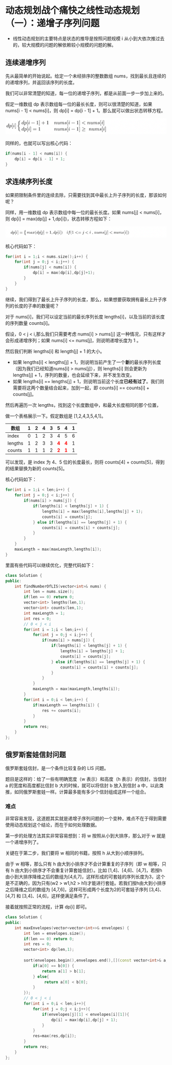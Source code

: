 # 动态规划战个痛快之线性动态规划（一）：递增子序列问题

* 线性动态规划的主要特点是状态的推导是按照问题规模 i 从小到大依次推过去的，较大规模的问题的解依赖较小规模的问题的解。


<!--这里有几种典型的例题：
* 最长上升子序列(LIS):Longest IncreasingSubsequence
* 最长连续序列(LCS):Longest Consecutive Sequence
* 最长连续递增序列(LCIS):Longest Continuous Increasing Subsequence
* 最长公共子序列(LCS): Longest Common Subsequence

-->


## 连续递增序列
先从最简单的开始说起。给定一个未经排序的整数数组 nums，找到最长且连续的的递增序列，并返回该序列的长度。

我们可以非常清楚的知道，每一位的递增子序列，都是从前面一步一步加上来的。

假定一维数组 dp 表示数组每一位的最长长度，则可以很清楚的知道，如果 nums[i - 1] < nums[i]，则 dp[i] = dp[i - 1] + 1。那么就可以做出状态转移方程。

![](https://github.com/BiBoyang/Algorithm_Rex/blob/master/Image/leetcode_0674_00.png?raw=true)

同样的，也就可以写出核心代码：
```C++
if(nums[i - 1] < nums[i]) {
    dp[i] = dp[i - 1] + 1;
}
```


## 求连续序列长度

如果把限制条件里的连续去除，只需要找到其中最长上升子序列的长度，那该如何呢？

同样，用一维数组 dp 表示数组中每一位的最长长度。如果 nums[j] < nums[i]，则
dp[i] = max(dp[j] + 1,dp[i])，状态转移方程如下：

![](https://github.com/BiBoyang/Algorithm_Rex/blob/master/Image/leetcode_0300.png?raw=true)

核心代码如下：
```C++
for(int i = 1;i < nums.size();i++) {
    for(int j = 0;j < i;j++) {
        if(nums[j] < nums[i]) {
            dp[i] = max(dp[i],dp[j]+1);
        }
    }
}
```

继续，我们得到了最长上升子序列的长度，那么，如果想要获取拥有最长上升子序列的长度的子串的数量呢？

对于 nums[i]，我们可以设定当前的最长序列长度 lengths[i]，以及当前的该长度的序列数量 counts[i]。

假设，0 < j < i,那么我们只需要考虑 nums[i] > nums[j] 这一种情况，只有这样才会形成递增序列；如果 nums[i] <= nums[j]，则说明递增长度为 1 。

然后我们判断 lengths[i] 和 length[j] + 1 的大小。
* 如果 lengths[i] < lengths[j] + 1，则说明当前产生了一个**新**的最长序列长度（因为我们已经知道nums[i] > nums[j]），则 lengths[i] 则会更新为 lengths[j] + 1，序列的数量，也会延续下来，并不发生改变。
* 如果 lengths[i] == lengths[j] + 1，则说明当前这个长度**已经有过了**。我们则需要将这两个数量结合起来，加到一起，即 counts[i] == counts[i] + counts[j]。

然后再遍历一次 lengths，找到这个长度数组中，和最大长度相同的那个位置，

做一个表格展示一下。假定数组是 [1,2,4,3,5,4,1]。


| 数组  | 1  | 2  | 4  |  3 |  5 | 4  |  1 |
|---|---|---|---|---|---|---|---|
| index  | 0  | 1  | 2  | 3  | 4  | 5  | 6  |
| lengths  | 1  | 2  | 3  | 3  |  <font color=#FF0000 >**4**</font> |  <font color=#FF0000 >**4**</font> |  1 |
| counts  | 1  |  1 |  1 | 2  |  <font color=#FF0000 >**2**</font> |  <font color=#FF0000 >**1**</font> |  1 |

可以发现，是 index 为 4、5 位的长度最长，则将 counts[4] + counts[5]，得到的结果替换为新的 counts[5]。

核心代码如下：
```C++
for(int i = 1;i < len;i++) {
    for(int j = 0;j < i;j++) {
        if(nums[i] > nums[j]) {
            if(lengths[i] < lengths[j] + 1) {
                lengths[i] = max(lengths[i],lengths[j] + 1);
                counts[i] = counts[j];
            } else if(lengths[i] == lengths[j] + 1) {
                counts[i] = counts[i] + counts[j];
            }
        }
    }
    maxLength = max(maxLength,lengths[i]);
}
```

里面有些代码可以继续优化，完整代码如下：

```C++
class Solution {
public:
    int findNumberOfLIS(vector<int>& nums) {
        int len = nums.size();
        if(len == 0) return 0;
        vector<int> lengths(len,1);
        vector<int> counts(len,1);
        int maxLength = 1;
        int res = 0;
        // 0 < j < i
        for(int i = 1;i < len;i++) {
            for(int j = 0;j < i;j++) {
                if(nums[i] > nums[j]) {
                    if(lengths[i] < lengths[j] + 1) {
                        lengths[i] = lengths[j] + 1;
                        counts[i] = counts[j];
                    } else if(lengths[i] == lengths[j] + 1) {
                        counts[i] = counts[i] + counts[j];
                    }
                }
            }
            maxLength = max(maxLength,lengths[i]);
        }
        for(int i = 0;i < len;i++) {
            if(maxLength == lengths[i]) {
                res += counts[i];
            }
        }
        return res;
    }
};
```

## 俄罗斯套娃信封问题
俄罗斯套娃信封，是一个条件比较复杂的 LIS 问题。

题目是这样的：给了一些有明确宽度（w 表示）和高度（h 表示）的信封，当信封 a 的宽度和高度都比信封 b 大的时候，就可以将信封 b 放入到信封 a 中，以此类推，如同俄罗斯套娃一样。计算最多能有多少个信封组成这样一个组合。

### 难点

非常容易发现，这道题其实就是递增子序列问题的一个变种，难点不在于得到需要使用动态规划这个结论，而在于如何处理数据。

第一步的处理方法其实非常容易想到：将 w 按照从小到大排序，那么对于 w 就是一个递增序列了。

关键在于第二步，我们要将 w 相同的书籍，按照 h 从大到小顺序排列。

由于 w 相等，那么只有 h 由大到小排序才不会计算重复的子序列（即 w 相等，只有 h 由大到小排序才不会重复计算套娃信封）。比如 [1,4]、[4,6]、[4,7]，若按h由小到大排序降维之后的数组为[4,6,7]，这样形成的可套娃的序列长度为3，这个是不正确的，因为只有(w2 > w1,h2 > h1)才能进行套娃。若我们按h由大到小排序之后降维之后的数组为 [4,7,6]，这样可形成两个长度为2的可套娃子序列 [3,4]、[4,7] 和 [3,4]、[4,6]，这样便满足条件了。

接着就按照正常的流程，计算 dp[i] 即可。

```C++
class Solution {
public:
    int maxEnvelopes(vector<vector<int>>& envelopes) {
        int len = envelopes.size();
        if(len == 0) return 0;
        int res = 0;
        vector<int> dp(len,1);

        sort(envelopes.begin(),envelopes.end(),[](const vector<int>& a,const vector<int>& b){
            if(a[0] == b[0]) {
                return a[1] > b[1];
            } else{
                 return a[0] < b[0];
            }
        });
        // 0 < j < i
        for(int i = 0;i < len;i++){
            for(int j = 0;j < i;j++){
                if(envelopes[j][1] < envelopes[i][1]){
                    dp[i] = max(dp[i],dp[j] + 1);
                }
            }
            res=max(res,dp[i]);
        }
        return res;
    }
};

```


